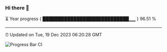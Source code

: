 ### Hi there 👋

⏳ Year progress { ████████████████████████████▁▁ } 96.51 %

---

⏰ Updated on Tue, 19 Dec 2023 06:20:28 GMT

![Progress Bar CI](https://github.com/liununu/liununu/workflows/Progress%20Bar%20CI/badge.svg)
